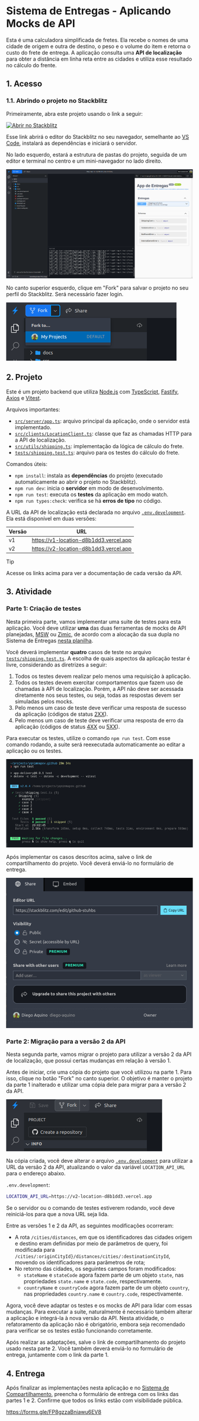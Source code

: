 # Sistema de Entregas - Aplicando Mocks de API

Esta é uma calculadora simplificada de fretes. Ela recebe o nomes de uma cidade
de origem e outra de destino, o peso e o volume do item e retorna o custo do
frete de entrega. A aplicação consulta uma **API de localização** para obter a
distância em linha reta entre as cidades e utiliza esse resultado no cálculo do
frente.

## 1. Acesso

### 1.1. Abrindo o projeto no Stackblitz

Primeiramente, abra este projeto usando o link a seguir:

[![Abrir no Stackblitz](https://developer.stackblitz.com/img/open_in_stackblitz.svg)](https://stackblitz.com/github/diego-aquino/api-mocking-app-delivery?startScript=dev&file=README.md)

Esse link abrirá o editor do Stackblitz no seu navegador, semelhante ao
[VS Code](https://code.visualstudio.com), instalará as dependências e iniciará o
servidor.

No lado esquerdo, estará a estrutura de pastas do projeto, seguida de um editor
e terminal no centro e um mini-navegador no lado direito.

![Projeto aberto no Stackblitz](./docs/images/project-opened-on-stackblitz.png)

No canto superior esquerdo, clique em "Fork" para salvar o projeto no seu perfil
do Stackblitz. Será necessário fazer login.

![Botão para cópia do projeto no Stackblitz](./docs/images/stackblitz-fork.png)

## 2. Projeto

Este é um projeto backend que utiliza [Node.js](https://nodejs.org) com
[TypeScript](https://www.typescriptlang.org), [Fastify](https://fastify.dev),
[Axios](https://axios-http.com) e [Vitest](https://vitest.dev).

Arquivos importantes:

- [`src/server/app.ts`](./src/server/app.ts): arquivo principal da aplicação,
  onde o servidor está implementado.
- [`src/clients/LocationClient.ts`](./src/clients/LocationClient.ts): classe que
  faz as chamadas HTTP para a API de localização.
- [`src/utils/shipping.ts`](./src/utils/shipping.ts): implementação da lógica de
  cálculo do frete.
- [`tests/shipping.test.ts`](./tests/shipping.test.ts): arquivo para os testes
  do cálculo do frete.

Comandos úteis:

- `npm install`: instala as **dependências** do projeto (executado
  automaticamente ao abrir o projeto no Stackblitz).
- `npm run dev`: inicia o **servidor** em modo de desenvolvimento.
- `npm run test`: executa os **testes** da aplicação em modo watch.
- `npm run types:check`: verifica se há **erros de tipo** no código.

A URL da API de localização está declarada no arquivo
[`.env.development`](./.env.development). Ela está disponível em duas versões:

| Versão | URL                                    |
| ------ | -------------------------------------- |
| v1     | https://v1-location-d8b1dd3.vercel.app |
| v2     | https://v2-location-d8b1dd3.vercel.app |

> [!TIP]
>
> Acesse os links acima para ver a documentação de cada versão da API.

## 3. Atividade

### Parte 1: Criação de testes

Nesta primeira parte, vamos implementar uma suite de testes para esta aplicação.
Você deve utilizar **uma** das duas ferramentas de mocks de API planejadas,
[MSW](https://github.com/mswjs/msw) ou
[Zimic](https://github.com/zimicjs/zimic), de acordo com a alocação da sua dupla
no Sistema de Entregas
[nesta planilha](https://docs.google.com/spreadsheets/d/1fOp-6efUEp4KZx8UI9w0EuewHeWP1kIhWzWfViSihW0/edit?usp=sharing).

Você deverá implementar **quatro** casos de teste no arquivo
[`tests/shipping.test.ts`](./tests/shipping.test.ts). A escolha de quais
aspectos da aplicação testar é livre, considerando as diretrizes a seguir:

1. Todos os testes devem realizar pelo menos uma requisição à aplicação.
2. Todos os testes devem exercitar comportamentos que fazem uso de chamadas à
   API de localização. Porém, a API não deve ser acessada diretamente nos seus
   testes, ou seja, todas as respostas devem ser simuladas pelos mocks.
3. Pelo menos um caso de teste deve verificar uma resposta de sucesso da
   aplicação (códigos de status
   [2XX](https://developer.mozilla.org/en-US/docs/Web/HTTP/Status#successful_responses)).
4. Pelo menos um caso de teste deve verificar uma resposta de erro da aplicação
   (códigos de status
   [4XX](https://developer.mozilla.org/en-US/docs/Web/HTTP/Status#client_error_responses)
   ou
   [5XX](https://developer.mozilla.org/en-US/docs/Web/HTTP/Status#server_error_responses)).

Para executar os testes, utilize o comando `npm run test`. Com esse comando
rodando, a suite será reexecutada automaticamente ao editar a aplicação ou os
testes.

![Executando os testes no Stackblitz](./docs/images/stackblitz-tests.png)

Após implementar os casos descritos acima, salve o link de compartilhamento do
projeto. Você deverá enviá-lo no formulário de entrega.

![Compartilhando o projeto no Stackblitz](./docs/images/stackblitz-sharing.png)

### Parte 2: Migração para a versão 2 da API

Nesta segunda parte, vamos migrar o projeto para utilizar a versão 2 da API de
localização, que possui certas mudanças em relação à versão 1.

Antes de iniciar, crie uma cópia do projeto que você utilizou na parte 1. Para
isso, clique no botão "Fork" no canto superior. O objetivo é manter o projeto da
parte 1 inalterado e utilizar uma cópia dele para migrar para a versão 2 da API.

![Botão para cópia do projeto no Stackblitz](./docs/images/stackblitz-refork.png)

Na cópia criada, você deve alterar o arquivo
[`.env.development`](./.env.development) para utilizar a URL da versão 2 da API,
atualizando o valor da variável `LOCATION_API_URL` para o endereço abaixo.

`.env.development`:

```bash
LOCATION_API_URL=https://v2-location-d8b1dd3.vercel.app
```

Se o servidor ou o comando de testes estiverem rodando, você deve reiniciá-los
para que a nova URL seja lida.

Entre as versões 1 e 2 da API, as seguintes modificações ocorreram:

- A rota `/cities/distances`, em que os identificadores das cidades origem e
  destino eram definidas por meio de parâmetros de query, foi modificada para
  `/cities/:originCityId}/distances/cities/:destinationCityId`, movendo os
  identificadores para parâmetros de rota;
- No retorno das cidades, os seguintes campos foram modificados:
  - `stateName` e `stateCode` agora fazem parte de um objeto `state`, nas
    propriedades `state.name` e `state.code`, respectivamente.
  - `countryName` e `countryCode` agora fazem parte de um objeto `country`, nas
    propriedades `country.name` e `country.code`, respectivamente.

Agora, você deve adaptar os testes e os mocks de API para lidar com essas
mudanças. Para executar a suite, naturalmente é necessário também alterar a
aplicação e integrá-la à nova versão da API. Nesta atividade, o refatoramento da
aplicação não é obrigatório, embora seja recomendado para verificar se os testes
estão funcionando corretamente.

Após realizar as adaptações, salve o link de compartilhamento do projeto usado
nesta parte 2. Você também deverá enviá-lo no formulário de entrega, juntamente
com o link da parte 1.

## 4. Entrega

Após finalizar as implementações nesta aplicação e no
[Sistema de Compartilhamento](https://github.com/diego-aquino/api-mocking-app-sharing),
preencha o formulário de entrega com os links das partes 1 e 2. Confirme que
todos os links estão com visibilidade pública.

https://forms.gle/FP8gzzaBniawu6EV8
